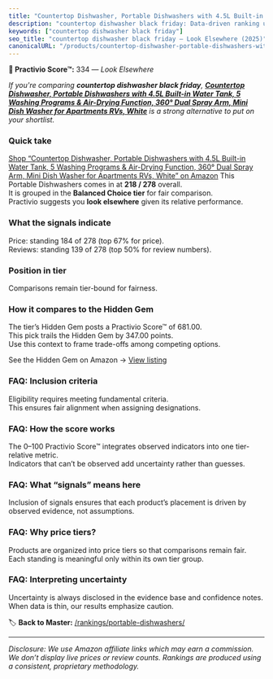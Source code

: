 ```yaml
---
title: "Countertop Dishwasher, Portable Dishwashers with 4.5L Built-in Water Tank, 5 Washing Programs & Air-Drying Function, 360° Dual Spray Arm, Mini Dish Washer for Apartments RVs, White"
description: "countertop dishwasher black friday: Data-driven ranking using the Practivio Score™. Positioned by quality, value, demand, findability, momentum."
keywords: ["countertop dishwasher black friday"]
seo_title: "countertop dishwasher black friday — Look Elsewhere (2025)"
canonicalURL: "/products/countertop-dishwasher-portable-dishwashers-with-45l-built-in-water-tank-5-washing-programs-air-drying-function-360-dual-spray-arm-mini-dish-washer-for-apartments-rvs-white-B0CZ6XWFHW/"
---
```


**🚫 Practivio Score™:** 334 — _Look Elsewhere_


*If you're comparing **countertop dishwasher black friday**, **[Countertop Dishwasher, Portable Dishwashers with 4.5L Built-in Water Tank, 5 Washing Programs & Air-Drying Function, 360° Dual Spray Arm, Mini Dish Washer for Apartments RVs, White](https://www.amazon.com/dp/B0CZ6XWFHW?tag=practivio-20)** is a strong alternative to put on your shortlist.*
### Quick take
[Shop “Countertop Dishwasher, Portable Dishwashers with 4.5L Built-in Water Tank, 5 Washing Programs & Air-Drying Function, 360° Dual Spray Arm, Mini Dish Washer for Apartments RVs, White” on Amazon](https://www.amazon.com/dp/B0CZ6XWFHW?tag=practivio-20)
This Portable Dishwashers comes in at **218 / 278** overall.  
It is grouped in the **Balanced Choice tier** for fair comparison.  
Practivio suggests you **look elsewhere** given its relative performance.

### What the signals indicate
Price: standing 184 of 278 (top 67% for price).  
Reviews: standing 139 of 278 (top 50% for review numbers).  

### Position in tier
Comparisons remain tier-bound for fairness.

### How it compares to the Hidden Gem
The tier’s Hidden Gem posts a Practivio Score™ of 681.00.  
This pick trails the Hidden Gem by 347.00 points.  
Use this context to frame trade-offs among competing options.  

See the Hidden Gem on Amazon → [View listing](https://www.amazon.com/dp/B0B9GJFNLX?tag=practivio-20)

### FAQ: Inclusion criteria
Eligibility requires meeting fundamental criteria.  
This ensures fair alignment when assigning designations.

### FAQ: How the score works
The 0–100 Practivio Score™ integrates observed indicators into one tier-relative metric.  
Indicators that can’t be observed add uncertainty rather than guesses.

### FAQ: What “signals” means here
Inclusion of signals ensures that each product’s placement is driven by observed evidence, not assumptions.

### FAQ: Why price tiers?
Products are organized into price tiers so that comparisons remain fair.  
Each standing is meaningful only within its own tier group.

### FAQ: Interpreting uncertainty
Uncertainty is always disclosed in the evidence base and confidence notes.  
When data is thin, our results emphasize caution.


🏷️ **Back to Master:** [/rankings/portable-dishwashers/](/rankings/portable-dishwashers/)

---
_Disclosure: We use Amazon affiliate links which may earn a commission. We don’t display live prices or review counts. Rankings are produced using a consistent, proprietary methodology._
